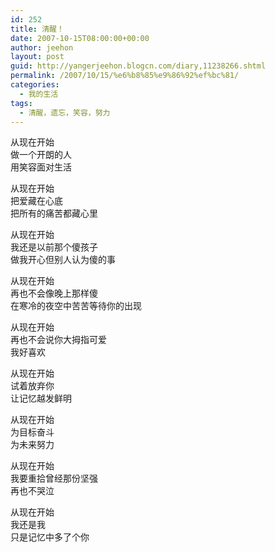 ```yaml
---
id: 252
title: 清醒！
date: 2007-10-15T08:00:00+00:00
author: jeehon
layout: post
guid: http://yangerjeehon.blogcn.com/diary,11238266.shtml
permalink: /2007/10/15/%e6%b8%85%e9%86%92%ef%bc%81/
categories:
  - 我的生活
tags:
  - 清醒，遗忘，笑容，努力
---
```

从现在开始  
做一个开朗的人  
用笑容面对生活

从现在开始  
把爱藏在心底  
把所有的痛苦都藏心里

从现在开始  
我还是以前那个傻孩子  
做我开心但别人认为傻的事

从现在开始  
再也不会像晚上那样傻  
在寒冷的夜空中苦苦等待你的出现

从现在开始  
再也不会说你大拇指可爱  
我好喜欢

从现在开始  
试着放弃你  
让记忆越发鲜明

从现在开始  
为目标奋斗  
为未来努力

从现在开始  
我要重拾曾经那份坚强  
再也不哭泣

从现在开始  
我还是我  
只是记忆中多了个你